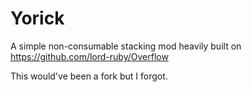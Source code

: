 # Yorick
A simple non-consumable stacking mod heavily built on https://github.com/lord-ruby/Overflow

This would've been a fork but I forgot.

